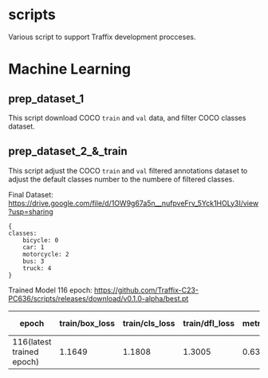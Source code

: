 # scripts

Various script to support Traffix development procceses.


# Machine Learning 
## prep_dataset_1

This script download COCO `train` and `val` data, and filter COCO classes dataset.


## prep_dataset_2_&_train

This script adjust the COCO `train` and `val` filtered annotations dataset to adjust the default classes number to the numbere of filtered classes.


Final Dataset: https://drive.google.com/file/d/1OW9g67a5n__nufpveFrv_5Yck1HOLy3I/view?usp=sharing

```
{
classes:
    bicycle: 0
    car: 1
    motorcycle: 2
    bus: 3
    truck: 4
}
```

Trained Model 116 epoch: https://github.com/Traffix-C23-PC636/scripts/releases/download/v0.1.0-alpha/best.pt

|epoch                  |train/box_loss         |train/cls_loss         |train/dfl_loss         |metrics/precision(B)   |metrics/recall(B)      |metrics/mAP50(B)       |metrics/mAP50-95(B)    |val/box_loss           |val/cls_loss           |val/dfl_loss           |lr/pg0                 |lr/pg1                 |lr/pg2                 |
|-----------------------|-----------------------|-----------------------|-----------------------|-----------------------|-----------------------|-----------------------|-----------------------|-----------------------|-----------------------|-----------------------|-----------------------|-----------------------|-----------------------|
|                      116(latest trained epoch)|                 1.1649|                 1.1808|                 1.3005|                0.63305|                0.50011|                0.54295|                0.34452|                 1.3287|                 1.2983|                 1.3942|               0.002575|               0.002575|               0.002575|

